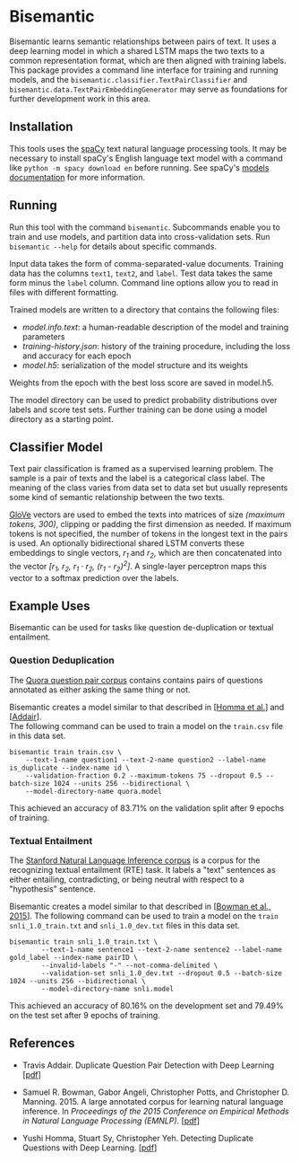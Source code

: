 # Bisemantic

Bisemantic learns semantic relationships between pairs of text.
It uses a deep learning model in which a shared LSTM maps the two texts to a common representation format, which
are then aligned with training labels.
This package provides a command line interface for training and running models, and the 
`bisemantic.classifier.TextPairClassifier` and `bisemantic.data.TextPairEmbeddingGenerator` may serve as foundations for
further development work in this area.


## Installation

This tools uses the [spaCy](https://spacy.io/) text natural language processing tools.
It may be necessary to install spaCy's English language text model with a command like `python -m spacy download en` 
before running.
See spaCy's [models documentation](https://spacy.io/docs/usage/models) for more information.


## Running

Run this tool with the command `bisemantic`.
Subcommands enable you to train and use models, and partition data into cross-validation sets.
Run `bisemantic --help` for details about specific commands.

Input data takes the form of comma-separated-value documents.
Training data has the columns `text1`, `text2`, and `label`.
Test data takes the same form minus the `label` column.
Command line options allow you to read in files with different formatting.

Trained models are written to a directory that contains the following files:

* _model.info.text_: a human-readable description of the model and training parameters
* _training-history.json_: history of the training procedure, including the loss and accuracy for each epoch
* _model.h5_: serialization of the model structure and its weights

Weights from the epoch with the best loss score are saved in model.h5.

The model directory can be used to predict probability distributions over labels and score test sets.
Further training can be done using a model directory as a starting point.


## Classifier Model

Text pair classification is framed as a supervised learning problem.
The sample is a pair of texts and the label is a categorical class label.
The meaning of the class varies from data set to data set but usually represents some kind of semantic relationship 
between the two texts.

[GloVe](https://nlp.stanford.edu/projects/glove/) vectors are used to embed the texts into matrices of size
_(maximum tokens, 300)_, clipping or padding the first dimension as needed.
If maximum tokens is not specified, the number of tokens in the longest text in the pairs is used.
An optionally bidirectional shared LSTM converts these embeddings to single vectors,
 _r<sub>1</sub>_ and _r<sub>2</sub>_, which are then concatenated
into the vector
_[r<sub>1</sub>, r<sub>2</sub>, r<sub>1</sub> · r<sub>2</sub>, (r<sub>1</sub> - r<sub>2</sub>)<sup>2</sup>]_.
A single-layer perceptron maps this vector to a softmax prediction over the labels.


## Example Uses

Bisemantic can be used for tasks like question de-duplication or textual entailment.

### Question Deduplication

The [Quora question pair corpus](https://data.quora.com/First-Quora-Dataset-Release-Question-Pairs) contains  contains
pairs of questions annotated as either asking the same thing or not.

Bisemantic creates a model similar to that described in \[[Homma et al.](https://web.stanford.edu/class/cs224n/reports/2748045.pdf)\]
and \[[Addair](https://web.stanford.edu/class/cs224n/reports/2759336.pdf)\].  
The following command can be used to train a model on the `train.csv` file in this data set.

    bisemantic train train.csv \
        --text-1-name question1 --text-2-name question2 --label-name is_duplicate --index-name id \
        --validation-fraction 0.2 --maximum-tokens 75 --dropout 0.5 --batch-size 1024 --units 256 --bidirectional \
        --model-directory-name quora.model

This achieved an accuracy of 83.71% on the validation split after 9 epochs of training. 

### Textual Entailment

The [Stanford Natural Language Inference corpus](https://nlp.stanford.edu/projects/snli/) is a corpus for the
recognizing textual entailment (RTE) task.
It labels a "text" sentences as either entailing, contradicting, or being neutral with respect to a "hypothesis"
sentence.

Bisemantic creates a model similar to that described in
\[[Bowman et al., 2015](https://nlp.stanford.edu/pubs/snli_paper.pdf)\].
The following command can be used to train a model on the `train snli_1.0_train.txt` and `snli_1.0_dev.txt` files in
this data set.

    bisemantic train snli_1.0_train.txt \
   			--text-1-name sentence1 --text-2-name sentence2 --label-name gold_label --index-name pairID \
			--invalid-labels "-" --not-comma-delimited \
			--validation-set snli_1.0_dev.txt --dropout 0.5 --batch-size 1024 --units 256 --bidirectional \
			--model-directory-name snli.model

This achieved an accuracy of 80.16% on the development set and 79.49% on the test set after 9 epochs of training.


## References

* Travis Addair. Duplicate Question Pair Detection with Deep Learning
[[pdf](https://web.stanford.edu/class/cs224n/reports/2759336.pdf)]

* Samuel R. Bowman, Gabor Angeli, Christopher Potts, and Christopher D. Manning. 2015. A large annotated corpus for 
learning natural language inference. In _Proceedings of the 2015 Conference on Empirical Methods in Natural Language 
Processing (EMNLP)_. [[pdf](https://nlp.stanford.edu/pubs/snli_paper.pdf)]
 
* Yushi Homma, Stuart Sy, Christopher Yeh. Detecting Duplicate Questions with Deep Learning.
[[pdf](https://web.stanford.edu/class/cs224n/reports/2748045.pdf)]

